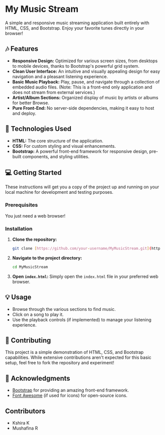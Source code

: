 # My Music Stream

A simple and responsive music streaming application built entirely with HTML, CSS, and Bootstrap. Enjoy your favorite tunes directly in your browser!

## 🎶 Features

* **Responsive Design:** Optimized for various screen sizes, from desktops to mobile devices, thanks to Bootstrap's powerful grid system.
* **Clean User Interface:** An intuitive and visually appealing design for easy navigation and a pleasant listening experience.
* **Basic Music Playback:** Play, pause, and navigate through a collection of embedded audio files. (Note: This is a front-end only application and does not stream from external services.)
* **Artist/Album Sections:** Organized display of music by artists or albums for better Browse.
* **Pure Front-End:** No server-side dependencies, making it easy to host and deploy.

## 🚀 Technologies Used

* **HTML:** The core structure of the application.
* **CSS:** For custom styling and visual enhancements.
* **Bootstrap:** A powerful front-end framework for responsive design, pre-built components, and styling utilities.

## 💻 Getting Started

These instructions will get you a copy of the project up and running on your local machine for development and testing purposes.

### Prerequisites

You just need a web browser!

### Installation

1.  **Clone the repository:**
    ```bash
    git clone [https://github.com/your-username/MyMusicStream.git](https://github.com/your-username/MyMusicStream.git)
    ```
2.  **Navigate to the project directory:**
    ```bash
    cd MyMusicStream
    ```
3.  **Open `index.html`:**
    Simply open the `index.html` file in your preferred web browser.
    

## 💡 Usage

* Browse through the various sections to find music.
* Click on a song to play it.
* Use the playback controls (if implemented) to manage your listening experience.

## 🤝 Contributing

This project is a simple demonstration of HTML, CSS, and Bootstrap capabilities. While extensive contributions aren't expected for this basic setup, feel free to fork the repository and experiment!
## 🙏 Acknowledgments

* [Bootstrap](https://getbootstrap.com/) for providing an amazing front-end framework.
* [Font Awesome](https://fontawesome.com/) (if used for icons) for open-source icons.

## Contributors

* Kshira K
* Mushafina R
